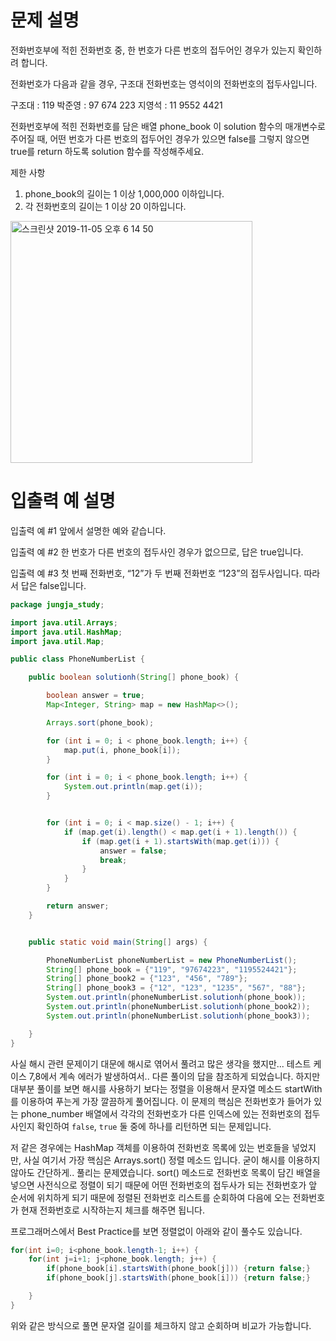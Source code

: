 # 문제 설명

전화번호부에 적힌 전화번호 중, 한 번호가 다른 번호의 접두어인 경우가 있는지 확인하려 합니다.

전화번호가 다음과 같을 경우, 구조대 전화번호는 영석이의 전화번호의 접두사입니다.

구조대 : 119
박준영 : 97 674 223
지영석 : 11 9552 4421

전화번호부에 적힌 전화번호를 담은 배열 phone_book 이 solution 함수의 매개변수로 주어질 때, 어떤 번호가 다른 번호의 접두어인 경우가 있으면 false를 그렇지 않으면 true를 return 하도록 solution 함수를 작성해주세요.

제한 사항
1. phone_book의 길이는 1 이상 1,000,000 이하입니다.
2. 각 전화번호의 길이는 1 이상 20 이하입니다.

<img width="387" alt="스크린샷 2019-11-05 오후 6 14 50" src="https://user-images.githubusercontent.com/22395934/68194338-348ae180-fff8-11e9-9ff3-2ee1fbc57a92.png">



# 입출력 예 설명

입출력 예 #1
앞에서 설명한 예와 같습니다.

입출력 예 #2
한 번호가 다른 번호의 접두사인 경우가 없으므로, 답은 true입니다.

입출력 예 #3
첫 번째 전화번호, “12”가 두 번째 전화번호 “123”의 접두사입니다. 따라서 답은 false입니다.


```java
package jungja_study;

import java.util.Arrays;
import java.util.HashMap;
import java.util.Map;

public class PhoneNumberList {

    public boolean solutionh(String[] phone_book) {

        boolean answer = true;
        Map<Integer, String> map = new HashMap<>();

        Arrays.sort(phone_book);

        for (int i = 0; i < phone_book.length; i++) {
            map.put(i, phone_book[i]);
        }

        for (int i = 0; i < phone_book.length; i++) {
            System.out.println(map.get(i));
        }


        for (int i = 0; i < map.size() - 1; i++) {
            if (map.get(i).length() < map.get(i + 1).length()) {
                if (map.get(i + 1).startsWith(map.get(i))) {
                    answer = false;
                    break;
                }
            }
        }

        return answer;
    }


    public static void main(String[] args) {

        PhoneNumberList phoneNumberList = new PhoneNumberList();
        String[] phone_book = {"119", "97674223", "1195524421"};
        String[] phone_book2 = {"123", "456", "789"};
        String[] phone_book3 = {"12", "123", "1235", "567", "88"};
        System.out.println(phoneNumberList.solutionh(phone_book));
        System.out.println(phoneNumberList.solutionh(phone_book2));
        System.out.println(phoneNumberList.solutionh(phone_book3));

    }
}
```


사실 해시 관련 문제이기 대문에 해시로 엮어서 풀려고 많은 생각을 했지만... 테스트 케이스 7,8에서 계속 에러가 발생하여서.. 다른 풀이의 답을 참조하게 되었습니다. 하지만 대부분 풀이를 보면 해시를 사용하기 보다는 정렬을 이용해서 문자열 메소드 startWith를 이용하여 푸는게 가장 깔끔하게 풀어집니다. 이 문제의 핵심은 전화번호가 들어가 있는 phone_number 배열에서 각각의 전화번호가 다른 인덱스에 있는 전화번호의 접두사인지 확인하여 `false`, `true` 둘 중에 하나를 리턴하면 되는 문제입니다.

저 같은 경우에는 HashMap 객체를 이용하여 전화번호 목록에 있는 번호들을 넣었지만, 사실 여기서 가장 핵심은 Arrays.sort() 정렬 메소드 입니다. 굳이 해시를 이용하지 않아도 간단하게.. 풀리는 문제였습니다. 
sort() 메소드로 전화번호 목록이 담긴 배열을 넣으면 사전식으로 정렬이 되기 때문에 어떤 전화번호의 접두사가 되는 전화번호가 앞 순서에 위치하게 되기 때문에 정렬된 전화번호 리스트를 순회하여 다음에 오는 전화번호가 현재 전화번호로 시작하는지 체크를 해주면 됩니다.


프로그래머스에서 Best Practice를 보면 정렬없이 아래와 같이 풀수도 있습니다.

```java
for(int i=0; i<phone_book.length-1; i++) {
    for(int j=i+1; j<phone_book.length; j++) {
        if(phone_book[i].startsWith(phone_book[j])) {return false;}
        if(phone_book[j].startsWith(phone_book[i])) {return false;}

    }
}
```
위와 같은 방식으로 풀면 문자열 길이를 체크하지 않고 순회하며 비교가 가능합니다.
